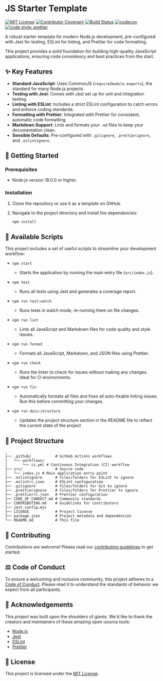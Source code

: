 # JS Starter Template

[![MIT License](https://img.shields.io/badge/License-MIT-green.svg)](LICENSE)
[![Contributor Covenant](https://img.shields.io/badge/Contributor%20Covenant-2.1-4baaaa.svg)](CODE_OF_CONDUCT.md)
[![Build Status](https://github.com/ioncakephper/js-starter/actions/workflows/ci.yml/badge.svg)](https://github.com/ioncakephper/js-starter/actions/workflows/ci.yml)
[![codecov](https://codecov.io/gh/ioncakephper/js-starter/branch/main/graph/badge.svg)](https://codecov.io/gh/ioncakephper/js-starter)
[![code style: prettier](https://img.shields.io/badge/code_style-prettier-ff69b4.svg?style=flat-square)](https://github.com/prettier/prettier)

A robust starter template for modern Node.js development, pre-configured with Jest for testing, ESLint for linting, and Prettier for code formatting.

This project provides a solid foundation for building high-quality JavaScript applications, ensuring code consistency and best practices from the start.

## ✨ Key Features

- **Standard JavaScript**: Uses CommonJS (`require`/`module.exports`), the standard for many Node.js projects.
- **Testing with Jest**: Comes with Jest set up for unit and integration testing.
- **Linting with ESLint**: Includes a strict ESLint configuration to catch errors and enforce coding standards.
- **Formatting with Prettier**: Integrated with Prettier for consistent, automatic code formatting.
- **Markdown Support**: Lints and formats your `.md` files to keep your documentation clean.
- **Sensible Defaults**: Pre-configured with `.gitignore`, `.prettierignore`, and `.eslintignore`.

## 🚀 Getting Started

### Prerequisites

- Node.js version 18.0.0 or higher.

### Installation

1.  Clone the repository or use it as a template on GitHub.
2.  Navigate to the project directory and install the dependencies:

    ```bash
    npm install
    ```

## 📜 Available Scripts

This project includes a set of useful scripts to streamline your development workflow:

- `npm start`
  - Starts the application by running the main entry file (`src/index.js`).

- `npm test`
  - Runs all tests using Jest and generates a coverage report.

- `npm run test:watch`
  - Runs tests in watch mode, re-running them on file changes.

- `npm run lint`
  - Lints all JavaScript and Markdown files for code quality and style issues.

- `npm run format`
  - Formats all JavaScript, Markdown, and JSON files using Prettier.

- `npm run check`
  - Runs the linter to check for issues without making any changes. Ideal for CI environments.

- `npm run fix`
  - Automatically formats all files and fixes all auto-fixable linting issues. Run this before committing your changes.

- `npm run docs:structure`
  - Updates the project structure section in the README file to reflect the current state of the project

## 📁 Project Structure

```plaintext
.
├── .github/           # GitHub Actions workflows
│   └── workflows/
│       └── ci.yml # Continuous Integration (CI) workflow
├── src/               # Source code
│   └── index.js # Main application entry point
├── .eslintignore      # Files/folders for ESLint to ignore
├── .eslintrc.json     # ESLint configuration
├── .gitignore         # Files/folders for Git to ignore
├── .prettierignore    # Files/folders for Prettier to ignore
├── .prettierrc.json   # Prettier configuration
├── CODE_OF_CONDUCT.md # Community standards
├── CONTRIBUTING.md    # Guidelines for contributors
├── jest.config.mjs
├── LICENSE            # Project license
├── package.json       # Project metadata and dependencies
└── README.md          # This file

```

## 🤝 Contributing

Contributions are welcome! Please read our [contributing guidelines](CONTRIBUTING.md) to get started.

## ⚖️ Code of Conduct

To ensure a welcoming and inclusive community, this project adheres to a [Code of Conduct](CODE_OF_CONDUCT.md). Please read it to understand the standards of behavior we expect from all participants.

## 🙏 Acknowledgements

This project was built upon the shoulders of giants. We'd like to thank the creators and maintainers of these amazing open-source tools:

- [Node.js](https://nodejs.org/)
- [Jest](https://jestjs.io/)
- [ESLint](https://eslint.org/)
- [Prettier](https://prettier.io/)

## 📄 License

This project is licensed under the [MIT License](LICENSE).
